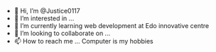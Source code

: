 - 👋 Hi, I’m @Justice0117
- 👀 I’m interested in ...
- 🌱 I’m currently learning web development at  Edo innovative centre
- 💞️ I’m looking to collaborate on ...
- 📫 How to reach me ...
  Computer is my hobbies 

<!---
Justice0117/Justice0117 is a ✨ special ✨ repository because its `README.md` (this file) appears on your GitHub profile.
You can click the Preview link to take a look at your changes.
--->
